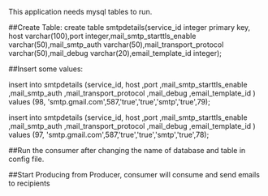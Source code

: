 This application needs mysql tables to run. 

##Create Table:
create table smtpdetails(service_id integer primary key, host varchar(100),port integer,mail_smtp_starttls_enable varchar(50),mail_smtp_auth varchar(50),mail_transport_protocol varchar(50),mail_debug varchar(20),email_template_id integer);


##Insert some values: 

insert into smtpdetails (service_id, host ,port ,mail_smtp_starttls_enable ,mail_smtp_auth ,mail_transport_protocol ,mail_debug ,email_template_id ) values (98, 'smtp.gmail.com',587,'true','true','smtp','true',79);

insert into smtpdetails (service_id, host ,port ,mail_smtp_starttls_enable ,mail_smtp_auth ,mail_transport_protocol ,mail_debug ,email_template_id ) values (97, 'smtp.gmail.com',587,'true','true','smtp','true',78);


##Run the consumer after changing the name of database and table in config file.

##Start Producing from Producer, consumer will consume and send emails to recipients
